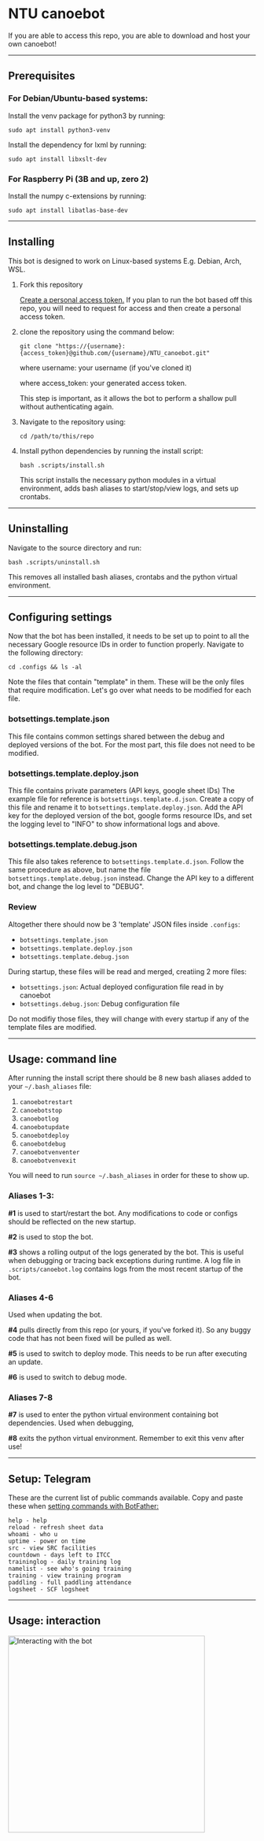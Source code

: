 # NTU canoebot
If you are able to access this repo, you are able to download and host your own canoebot!

---
## Prerequisites

### For Debian/Ubuntu-based systems:
Install the venv package for python3 by running:

`sudo apt install python3-venv`

Install the dependency for lxml by running:

`sudo apt install libxslt-dev`

### For Raspberry Pi (3B and up, zero 2)
Install the numpy c-extensions by running:

`sudo apt install libatlas-base-dev`

---

## Installing
This bot is designed to work on Linux-based systems E.g. Debian, Arch, WSL.
1. Fork this repository

    [Create a personal access token.](https://docs.github.com/en/authentication/keeping-your-account-and-data-secure/creating-a-personal-access-token#creating-a-token)
    If you plan to run the bot based off this repo, you will need to request for
    access and then create a personal access token.

2. clone the repository using the command below:

    `git clone "https://{username}:{access_token}@github.com/{username}/NTU_canoebot.git"`

    where username: your username (if you've cloned it)

    where access_token: your generated access token.

    This step is important, as it allows the bot to perform a shallow pull
    without authenticating again.

3. Navigate to the repository using:

    `cd /path/to/this/repo`

4. Install python dependencies by running the install script:

    `bash .scripts/install.sh`

    This script installs the necessary python modules in a virtual environment,
    adds bash aliases to start/stop/view logs, and sets up crontabs.

---

## Uninstalling
Navigate to the source directory and run:

`bash .scripts/uninstall.sh`

This removes all installed bash aliases, crontabs and the python virtual environment.

---

## Configuring settings
Now that the bot has been installed, it needs to be set up to point to all the necessary Google resource IDs in order to function properly.
Navigate to the following directory:

`cd .configs && ls -al`

Note the files that contain "template" in them.
These will be the only files that require modification.
Let's go over what needs to be modified for each file.

### botsettings.template.json
This file contains common settings shared between the debug and deployed versions of the bot.
For the most part, this file does not need to be modified.

### botsettings.template.deploy.json
This file contains private parameters (API keys, google sheet IDs)
The example file for reference is `botsettings.template.d.json`.
Create a copy of this file and rename it to `botsettings.template.deploy.json`.
Add the API key for the deployed version of the bot, google forms resource IDs, and set the logging level to "INFO" to show informational logs and above.

### botsettings.template.debug.json
This file also takes reference to `botsettings.template.d.json`.
Follow the same procedure as above, but name the file `botsettings.template.debug.json` instead.
Change the API key to a different bot, and change the log level to "DEBUG".

### Review
Altogether there should now be 3 'template' JSON files inside `.configs`:
- `botsettings.template.json`
- `botsettings.template.deploy.json`
- `botsettings.template.debug.json`

During startup, these files will be read and merged, creatiing 2 more files:
- `botsettings.json`: Actual deployed configuration file read in by canoebot
- `botsettings.debug.json`: Debug configuration file

Do not modifiy those files, they will change with every startup if any of the template files are modified.

---

## Usage: command line
After running the install script there should be 8 new bash aliases added to your `~/.bash_aliases` file:

1. `canoebotrestart`
2. `canoebotstop`
3. `canoebotlog`
4. `canoebotupdate`
5. `canoebotdeploy`
6. `canoebotdebug`
7. `canoebotvenventer`
8. `canoebotvenvexit`

You will need to run `source ~/.bash_aliases` in order for these to show up.

### Aliases 1-3:
**#1** is used to start/restart the bot.
Any modifications to code or configs should be reflected on the new startup.

**#2** is used to stop the bot.

**#3** shows a rolling output of the logs generated by the bot.
This is useful when debugging or tracing back exceptions during runtime.
A log file in `.scripts/canoebot.log` contains logs from the most recent
startup of the bot.

### Aliases 4-6
Used when updating the bot.

**#4** pulls directly from this repo (or yours, if you've forked it).
So any buggy code that has not been fixed will be pulled as well.

**#5** is used to switch to deploy mode. This needs to be run after executing
an update.

**#6** is used to switch to debug mode.

### Aliases 7-8
**#7** is used to enter the python virtual environment containing bot
dependencies. Used when debugging,

**#8** exits the python virtual environment. Remember to exit this venv after
use!

---

## Setup: Telegram
These are the current list of public commands available. Copy and paste these when [setting commands with BotFather:](https://core.telegram.org/bots#botfather-commands)

    help - help
    reload - refresh sheet data
    whoami - who u
    uptime - power on time
    src - view SRC facilities
    countdown - days left to ITCC
    traininglog - daily training log
    namelist - see who's going training
    training - view training program
    paddling - full paddling attendance
    logsheet - SCF logsheet

---

## Usage: interaction

<img src=".media/canoebot_interaction_512p.gif" alt="Interacting with the bot" width="400"/>

